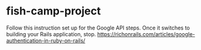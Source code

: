 # fish-camp-project

Follow this instruction set up for the Google API steps. Once it switches to building your Rails application, stop.
https://richonrails.com/articles/google-authentication-in-ruby-on-rails/
